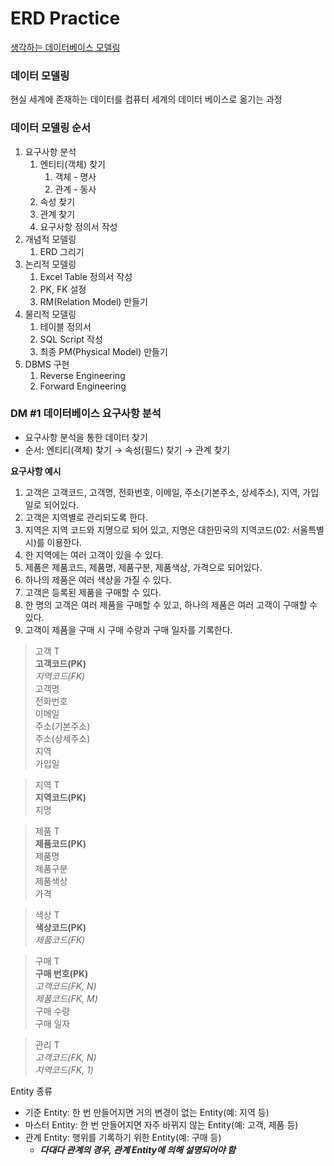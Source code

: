 # ERD Practice
[생각하는 데이터베이스 모델링](https://www.inflearn.com/course/%EC%83%9D%EA%B0%81%ED%95%98%EB%8A%94-%EB%8D%B0%EC%9D%B4%ED%84%B0%EB%B2%A0%EC%9D%B4%EC%8A%A4-%EB%AA%A8%EB%8D%B8%EB%A7%81)

### 데이터 모델링
현실 세계에 존재하는 데이터를 컴퓨터 세계의 데이터 베이스로 옮기는 과정

### 데이터 모델링 순서
1. 요구사항 분석
    1. 엔티티(객체) 찾기
        1. 객체 - 명사
        2. 관계 - 동사
    2. 속성 찾기
    3. 관계 찾기
    4. 요구사항 정의서 작성
2. 개념적 모델링
    1. ERD 그리기
3. 논리적 모델링
    1. Excel Table 정의서 작성
    2. PK, FK 설정
    3. RM(Relation Model) 만들기
4. 물리적 모델링
    1. 테이블 정의서
    2. SQL Script 작성
    3. 최종 PM(Physical Model) 만들기
5. DBMS 구현
    1. Reverse Engineering
    2. Forward Engineering

### DM #1 데이터베이스 요구사항 분석
* 요구사항 분석을 통한 데이터 찾기
* 순서: 엔티티(객체) 찾기 → 속성(필드) 찾기 → 관계 찾기

**요구사항 예시**
1. 고객은 고객코드, 고객명, 전화번호, 이메일, 주소(기본주소, 상세주소), 지역, 가입일로 되어있다.
2. 고객은 지역별로 관리되도록 한다.
3. 지역은 지역 코드와 지명으로 되어 있고, 지명은 대한민국의 지역코드(02: 서울특별시)를 이용한다.
4. 한 지역에는 여러 고객이 있을 수 있다.
5. 제품은 제품코드, 제품명, 제품구분, 제품색상, 가격으로 되어있다.
6. 하나의 제품은 여러 색상을 가질 수 있다.
7. 고객은 등록된 제품을 구매할 수 있다.
8. 한 명의 고객은 여러 제품을 구매할 수 있고, 하나의 제품은 여러 고객이 구매할 수 있다.
9. 고객이 제품을 구매 시 구매 수량과 구매 일자를 기록한다.

> 고객 T  
**고객코드(PK)**  
*지역코드(FK)*  
고객명  
전화번호  
이메일  
주소(기본주소)  
주소(상세주소)  
지역  
가입일

>지역 T  
**지역코드(PK)**  
지명

>제품 T  
**제품코드(PK)**  
제품명  
제품구분  
제품색상  
가격

>색상 T  
**색상코드(PK)**  
*제품코드(FK)*

>구매 T  
**구매 번호(PK)**  
*고객코드(FK, N)*  
*제품코드(FK, M)*  
구매 수량  
구매 일자

>관리 T  
*고객코드(FK, N)*  
*지역코드(FK, 1)*

Entity 종류
* 기준 Entity: 한 번 만들어지면 거의 변경이 없는 Entity(예: 지역 등)
* 마스터 Entity: 한 번 만들어지면 자주 바뀌지 않는 Entity(예: 고객, 제품 등)
* 관계 Entity: 행위를 기록하기 위한 Entity(예: 구매 등)
  * ***다대다 관계의 경우, 관계 Entity에 의해 설명되어야 함***
